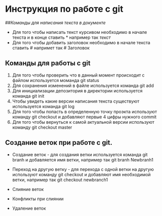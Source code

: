 # Инструкция по работе с git
##*Команды для написания текста в документе*

* Для того чтобы написать текст курсивом необходимо в начале текста и в конце ставить * например так *текст*
* Для того чтобы добавить заголовок необходимо в начале текста ставить # напримет так # Заголовок
## Команды для работы с git
1. Для того чтобы проверить что в данный момент происходит с файлом используется моманда git status
2. Для сохранения изменений в файле используется команда git add
3. Для инициализации депозитория в директории используется команда git init
4. Чтобы увидеть какие версии написания текста существуют используется команда git log
5. Для того чтобы попасть в определенную точку проэкта используют команду git checkout и добавляют первые 4 цифры нужного commit
6. Для того чтобы вернуться к самой актуальной версии используют команду git checkout master

## Создание веток при работе с git.

* Создание веток - для создания ветки используется команда git branh и добавляется имя ветки, например так git branh Newbranh1
* Переход на другую ветку - для перехода с одной ветки на другую используют команду git checkout и добавляют имя необходимой ветки, например так git checkout newbranch1

* Слияние веток

* Конфликты при слиянии

* Удаление веток